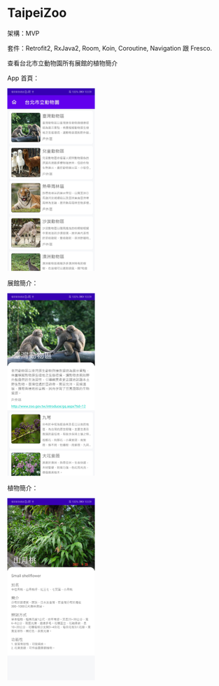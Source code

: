 # TaipeiZoo
架構：MVP

套件：Retrofit2, RxJava2, Room, Koin, Coroutine, Navigation 跟 Fresco.

查看台北市立動物園所有展館的植物簡介

App 首頁：

<img src="https://github.com/ericli0625/TaipeiZoo/blob/develop/Screenshot_20210918_100935_com.example.taipeizoo.jpg" alt="drawing" width="200"/>

展館簡介：

<img src="https://github.com/ericli0625/TaipeiZoo/blob/develop/Screenshot_20210918_100943_com.example.taipeizoo.jpg" alt="drawing" width="200"/>

植物簡介：

<img src="https://github.com/ericli0625/TaipeiZoo/blob/develop/Screenshot_20210918_100953_com.example.taipeizoo.jpg" alt="drawing" width="200"/>
